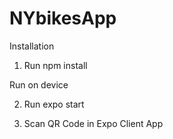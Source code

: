 # NYbikesApp
Installation

  1. Run  npm install
  
Run on device

  2. Run expo start
  
  3. Scan QR Code in Expo Client App
